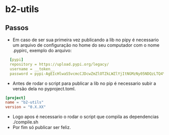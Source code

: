 # b2-utils

## Passos

- Em caso de ser sua primeira vez publicando a lib no pipy é necessario um arquivo de configuração no home do seu computador com o nome .pypirc, exemplo do arquivo:

```yaml
  [pypi]
  repository = https://upload.pypi.org/legacy/
  username = __token__
  password = pypi-AgEIcHlwaS5vcmcCJDcwZmZlOTZkLWZlYjItNGMzNy05NDQzLTQ4Yzk2OTEwOGJhMgACEFsxLFsiYjItdXRpbHMiXV0AAixbMixbIjk3NTA0OWE4LTAxMjMtNGMzNS1iNTM5LTRlZThkY2NlNWVmMiJdXQAABiCMUG8HkTyWM1Ijpbm-YAqqDg7mghRkWhhEv2SvCn7DYw
```

- Antes de rodar o script para publicar a lib no pip é necessario subir a versão dela no pyproject.toml.

```toml
[project]
name = "b2-utils"
version = "0.X.XX"
```

- Logo apos é necessario o rodar o script que compila as dependencias ./compile.sh
- Por fim só publicar ser feliz.

